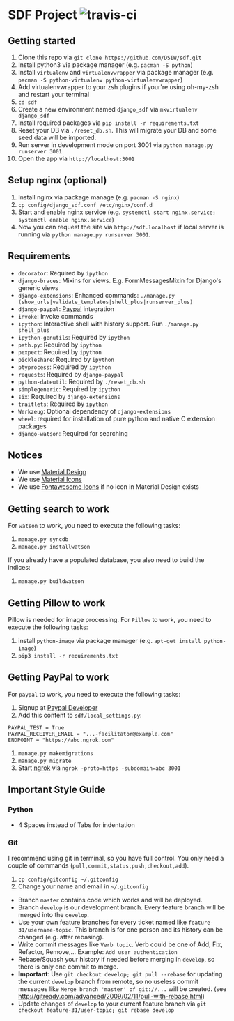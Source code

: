 # SDF Project ![travis-ci](https://travis-ci.org/DSIW/sdf.svg)

## Getting started

1. Clone this repo via `git clone https://github.com/DSIW/sdf.git`
1. Install python3 via package manager (e.g. `pacman -S python`)
1. Install `virtualenv` and `virtualenvwrapper` via package manager (e.g. `pacman -S python-virtualenv python-virtualenvwrapper`)
1. Add virtualenvwrapper to your zsh plugins if your're using oh-my-zsh and restart your terminal
1. `cd sdf`
1. Create a new environment named `django_sdf` via `mkvirtualenv django_sdf`
1. Install required packages via `pip install -r requirements.txt`
1. Reset your DB via `./reset_db.sh`. This will migrate your DB and some seed data will be imported.
1. Run server in development mode on port 3001 via `python manage.py runserver 3001`
1. Open the app via `http://localhost:3001`

## Setup nginx (optional)

1. Install nginx via package manage (e.g. `pacman -S nginx`)
1. `cp config/django_sdf.conf /etc/nginx/conf.d`
1. Start and enable nginx service (e.g. `systemctl start nginx.service; systemctl enable nginx.service`)
1. Now you can request the site via `http://sdf.localhost` if local server is running via `python manage.py runserver 3001`.

## Requirements

* `decorator`: Required by `ipython`
* `django-braces`: Mixins for views. E.g. FormMessagesMixin for Django's generic views
* `django-extensions`: Enhanced commands: `./manage.py (show_urls|validate_templates|shell_plus|runserver_plus)`
* `django-paypal`: [Paypal](https://developer.paypal.com) integration
* `invoke`: Invoke commands
* `ipython`: Interactive shell with history support. Run `./manage.py shell_plus`
* `ipython-genutils`: Required by `ipython`
* `path.py`: Required by `ipython`
* `pexpect`: Required by `ipython`
* `pickleshare`: Required by `ipython`
* `ptyprocess`: Required by `ipython`
* `requests`: Required by `django-paypal`
* `python-dateutil`: Required by `./reset_db.sh`
* `simplegeneric`: Required by `ipython`
* `six`: Required by `django-extensions`
* `traitlets`: Required by `ipython`
* `Werkzeug`: Optional dependency of `django-extensions`
* `wheel`: required for installation of pure python and native C extension packages
* `django-watson`: Required for searching

## Notices

* We use [Material Design](http://materializecss.com)
* We use [Material Icons](https://www.google.com/design/icons/)
* We use [Fontawesome Icons](http://fontawesome.io/icons) if no icon in Material Design exists

## Getting search to work

For `watson` to work, you need to execute the following tasks:

1. `manage.py syncdb`
1. `manage.py installwatson`

If you already have a populated database, you also need to build the indices:

1. `manage.py buildwatson`


## Getting Pillow to work

Pillow is needed for image processing.
For `Pillow` to work, you need to execute the following tasks:

1. install `python-image` via package manager (e.g. `apt-get install python-image`)
1. `pip3 install -r requirements.txt`


## Getting PayPal to work

For `paypal` to work, you need to execute the following tasks:

1. Signup at [Paypal Developer](https://developer.paypal.com)
1. Add this content to `sdf/local_settings.py`:
```
PAYPAL_TEST = True
PAYPAL_RECEIVER_EMAIL = "...-facilitator@example.com"
ENDPOINT = "https://abc.ngrok.com"
```
1. `manage.py makemigrations`
1. `manage.py migrate`
1. Start [ngrok](https://ngrok.com) via `ngrok -proto=https -subdomain=abc 3001`

## Important Style Guide

### Python

* 4 Spaces instead of Tabs for indentation

### Git

I recommend using git in terminal, so you have full control. You only need a couple of commands (`pull,commit,status,push,checkout,add`).

1. `cp config/gitconfig ~/.gitconfig`
1. Change your name and email in `~/.gitconfig`

* Branch `master` contains code which works and will be deployed.
* Branch `develop` is our development branch. Every feature branch will be merged into the `develop`.
* Use your own feature branches for every ticket named like `feature-31/username-topic`. This branch is for one person and its history can be changed (e.g. after rebasing).
* Write commit messages like `Verb topic`. Verb could be one of Add, Fix, Refactor, Remove,...
  Example: `Add user authentication`
* Rebase/Squash your history if needed before merging in `develop`, so there is only one commit to merge.
* **Important**: Use `git checkout develop; git pull --rebase` for updating the current `develop` branch from remote, so no useless commit messages like `Merge branch 'master' of git://...` will be created. (see http://gitready.com/advanced/2009/02/11/pull-with-rebase.html)
* Update changes of `develop` to your current feature branch via `git checkout feature-31/user-topic; git rebase develop`
